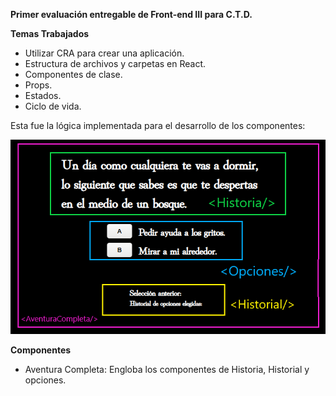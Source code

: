 **Primer evaluación entregable de Front-end III para C.T.D.**

**Temas Trabajados**

-   Utilizar CRA para crear una aplicación.
-   Estructura de archivos y carpetas en React.
-   Componentes de clase.
-   Props.
-   Estados.
-   Ciclo de vida.

Esta fue la lógica implementada para el desarrollo de los componentes:

![Image](https://github.com/LinaHuertas7/ctd-frontend3-primer-evaluacion/blob/main/Componentes%20a%20desarrollar.png)


**Componentes**

-   Aventura Completa: Engloba los componentes de Historia, Historial y opciones.


